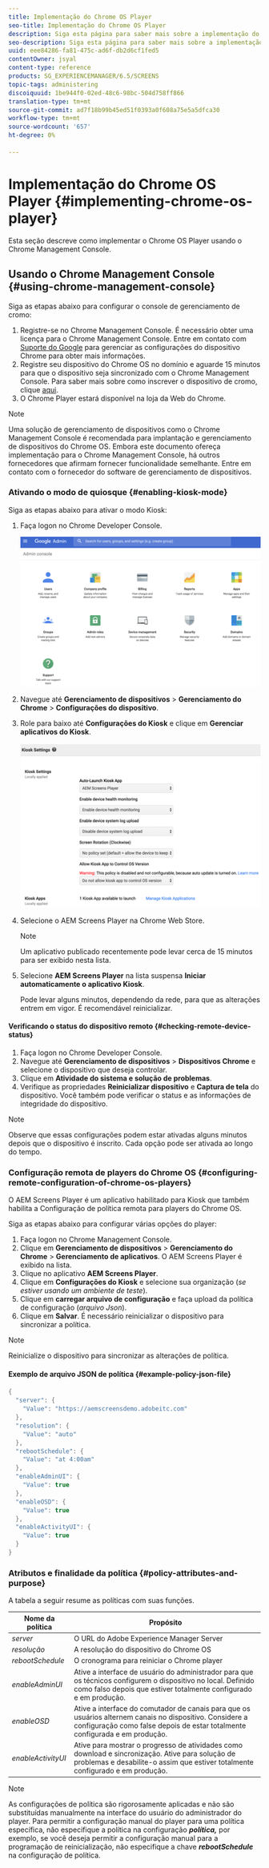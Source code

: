 ```yaml
---
title: Implementação do Chrome OS Player
seo-title: Implementação do Chrome OS Player
description: Siga esta página para saber mais sobre a implementação do Chrome OS Player usando o Chrome Management Console.
seo-description: Siga esta página para saber mais sobre a implementação do Chrome OS Player usando o Chrome Management Console.
uuid: eee84286-fa81-475c-ad6f-db2d6cf1fed5
contentOwner: jsyal
content-type: reference
products: SG_EXPERIENCEMANAGER/6.5/SCREENS
topic-tags: administering
discoiquuid: 1be944f0-02ed-48c6-98bc-504d758ff866
translation-type: tm+mt
source-git-commit: ad7f18b99b45ed51f0393a0f608a75e5a5dfca30
workflow-type: tm+mt
source-wordcount: '657'
ht-degree: 0%

---
```



# Implementação do Chrome OS Player {#implementing-chrome-os-player}

Esta seção descreve como implementar o Chrome OS Player usando o Chrome Management Console.

## Usando o Chrome Management Console {#using-chrome-management-console}

Siga as etapas abaixo para configurar o console de gerenciamento de cromo:

1. Registre-se no Chrome Management Console. É necessário obter uma licença para o Chrome Management Console. Entre em contato com [Suporte do Google](https://support.google.com/chrome/a/answer/1375678?hl=en&amp;ref_topic=2935995) para gerenciar as configurações do dispositivo Chrome para obter mais informações.
1. Registre seu dispositivo do Chrome OS no domínio e aguarde 15 minutos para que o dispositivo seja sincronizado com o Chrome Management Console. Para saber mais sobre como inscrever o dispositivo de cromo, clique [aqui](https://support.google.com/chrome/a/answer/1360534?hl=en).
1. O Chrome Player estará disponível na loja da Web do Chrome.

>[!NOTE]
>
>Uma solução de gerenciamento de dispositivos como o Chrome Management Console é recomendada para implantação e gerenciamento de dispositivos do Chrome OS. Embora este documento ofereça implementação para o Chrome Management Console, há outros fornecedores que afirmam fornecer funcionalidade semelhante. Entre em contato com o fornecedor do software de gerenciamento de dispositivos.

### Ativando o modo de quiosque {#enabling-kiosk-mode}

Siga as etapas abaixo para ativar o modo Kiosk:

1. Faça logon no Chrome Developer Console.

   ![screen_shot_2017-12-08at20303pm](assets/screen_shot_2017-12-08at20303pm.png)

1. Navegue até **Gerenciamento de dispositivos** > **Gerenciamento do Chrome** > **Configurações do dispositivo**.
1. Role para baixo até **Configurações do Kiosk** e clique em **Gerenciar aplicativos do Kiosk**.

   ![quiosque](assets/kiosk.png)

1. Selecione o AEM Screens Player na Chrome Web Store.

   >[!NOTE]
   >
   >Um aplicativo publicado recentemente pode levar cerca de 15 minutos para ser exibido nesta lista.

1. Selecione **AEM Screens Player** na lista suspensa **Iniciar automaticamente o aplicativo Kiosk**.

   Pode levar alguns minutos, dependendo da rede, para que as alterações entrem em vigor. É recomendável reinicializar.

#### Verificando o status do dispositivo remoto {#checking-remote-device-status}

1. Faça logon no Chrome Developer Console.
1. Navegue até **Gerenciamento de dispositivos** > **Dispositivos Chrome** e selecione o dispositivo que deseja controlar.
1. Clique em **Atividade do sistema e solução de problemas**.
1. Verifique as propriedades **Reinicializar dispositivo** e **Captura de tela** do dispositivo. Você também pode verificar o status e as informações de integridade do dispositivo.

>[!NOTE]
>
>Observe que essas configurações podem estar ativadas alguns minutos depois que o dispositivo é inscrito. Cada opção pode ser ativada ao longo do tempo.

### Configuração remota de players do Chrome OS {#configuring-remote-configuration-of-chrome-os-players}

O AEM Screens Player é um aplicativo habilitado para Kiosk que também habilita a Configuração de política remota para players do Chrome OS.

Siga as etapas abaixo para configurar várias opções do player:

1. Faça logon no Chrome Management Console.
1. Clique em **Gerenciamento de dispositivos** > **Gerenciamento do Chrome** > **Gerenciamento de aplicativos**. O AEM Screens Player é exibido na lista.
1. Clique no aplicativo **AEM Screens Player**.
1. Clique em **Configurações do Kiosk** e selecione sua organização (*se estiver usando um ambiente de teste*).
1. Clique em **carregar arquivo de configuração** e faça upload da política de configuração (*arquivo Json*).
1. Clique em **Salvar**. É necessário reinicializar o dispositivo para sincronizar a política.

>[!NOTE]
>
>Reinicialize o dispositivo para sincronizar as alterações de política.

#### Exemplo de arquivo JSON de política {#example-policy-json-file}

```java
{
  "server": {
    "Value": "https://aemscreensdemo.adobeitc.com"
  },
  "resolution": {
    "Value": "auto"
  },
  "rebootSchedule": {
    "Value": "at 4:00am"
  },
  "enableAdminUI": {
    "Value": true
  },
  "enableOSD": {
    "Value": true
  },
  "enableActivityUI": {
    "Value": true
  }
}
```

### Atributos e finalidade da política {#policy-attributes-and-purpose}

A tabela a seguir resume as políticas com suas funções.

| **Nome da política** | **Propósito** |
|---|---|
| *server* | O URL do Adobe Experience Manager Server |
| *resolução* | A resolução do dispositivo do Chrome OS |
| *rebootSchedule* | O cronograma para reiniciar o Chrome player |
| *enableAdminUI* | Ative a interface de usuário do administrador para que os técnicos configurem o dispositivo no local. Definido como falso depois que estiver totalmente configurado e em produção. |
| *enableOSD* | Ative a interface do comutador de canais para que os usuários alternem canais no dispositivo. Considere a configuração como false depois de estar totalmente configurada e em produção. |
| *enableActivityUI* | Ative para mostrar o progresso de atividades como download e sincronização. Ative para solução de problemas e desabilite-o assim que estiver totalmente configurado e em produção. |

>[!NOTE]
>
>As configurações de política são rigorosamente aplicadas e não são substituídas manualmente na interface do usuário do administrador do player. Para permitir a configuração manual do player para uma política específica, não especifique a política na configuração ***política,*** por exemplo, se você deseja permitir a configuração manual para a programação de reinicialização, não especifique a chave ***rebootSchedule*** na configuração de política.
